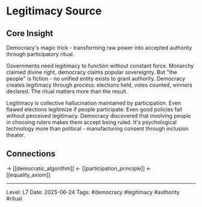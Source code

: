 # Legitimacy Source

## Core Insight
Democracy's magic trick - transforming raw power into accepted authority through participatory ritual.

Governments need legitimacy to function without constant force. Monarchy claimed divine right, democracy claims popular sovereignty. But "the people" is fiction - no unified entity exists to grant authority. Democracy creates legitimacy through process: elections held, votes counted, winners declared. The ritual matters more than the result.

Legitimacy is collective hallucination maintained by participation. Even flawed elections legitimize if people participate. Even good policies fail without perceived legitimacy. Democracy discovered that involving people in choosing rulers makes them accept being ruled. It's psychological technology more than political - manufacturing consent through inclusion theater.

## Connections
→ [[democratic_algorithm]]
← [[participation_principle]]
← [[equality_axiom]]

---
Level: L7
Date: 2025-06-24
Tags: #democracy #legitimacy #authority #ritual
